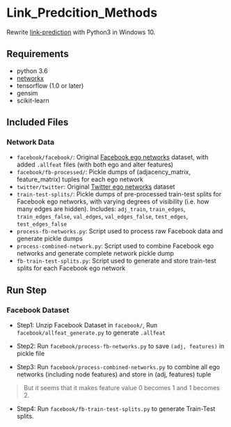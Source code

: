 # Link_Predcition_Methods

Rewrite [link-prediction](https://github.com/lucashu1/link-prediction) with Python3 in Windows 10.

## Requirements

- python 3.6
- [networkx](https://github.com/networkx/networkx)
- tensorflow (1.0 or later)
- gensim
- scikit-learn

## Included Files

### Network Data
* `facebook/facebook/`: Original [Facebook ego networks](https://snap.stanford.edu/data/egonets-Facebook.html) dataset, with added `.allfeat` files (with both ego and alter features)
* `facebook/fb-processed/`: Pickle dumps of (adjacency_matrix, feature_matrix) tuples for each ego network
* `twitter/twitter`: Original [Twitter ego networks](https://snap.stanford.edu/data/egonets-Twitter.html) dataset
* `train-test-splits/`: Pickle dumps of pre-processed train-test splits for Facebook ego networks, with varying degrees of visibility (i.e. how many edges are hidden). Includes: `adj_train`, `train_edges`, `train_edges_false`, `val_edges`, `val_edges_false`, `test_edges`, `test_edges_false`
* `process-fb-networks.py`: Script used to process raw Facebook data and generate pickle dumps
* `process-combined-network.py`: Script used to combine Facebook ego networks and generate complete network pickle dump
* `fb-train-test-splits.py`: Script used to generate and store train-test splits for each Facebook ego network


## Run Step

### Facebook Dataset

- Step1: Unzip Facebook Dataset in `facebook/`, Run `facebook/allfeat_generate.py` to generate `.allfeat`

- Step2: Run `facebook/process-fb-networks.py` to save `(adj, features)` in pickle file

- Step3: Run `facebook/process-combined-networks.py` to combine all ego networks (including node features) and store in (adj, features) tuple

> But it seems that it makes feature value 0 becomes 1 and 1 becomes 2.

- Step4: Run `facebook/fb-train-test-splits.py` to generate Train-Test splits.